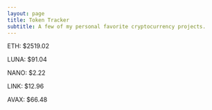 ```yaml
---
layout: page
title: Token Tracker
subtitle: A few of my personal favorite cryptocurrency projects.
---
```


<!--BEGINCRYPTOINPUT-->
ETH: $2519.02

LUNA: $91.04

NANO: $2.22

LINK: $12.96

AVAX: $66.48

<!--ENDCRYPTOINPUT-->
